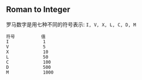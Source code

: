 ## Roman to Integer
罗马数字是用七种不同的符号表示: `I, V, X, L, C, D, M`
```
符号          值
I             1
V             5
X             10
L             50
C             100
D             500
M             1000
```
